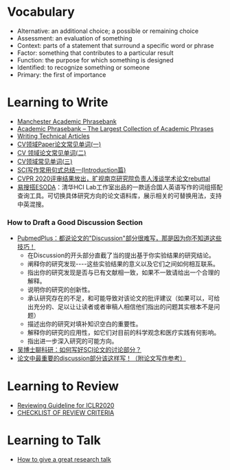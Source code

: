 # Vocabulary
- Alternative: an additional choice; a possible or remaining choice
- Assessment: an evaluation of something
- Context: parts of a statement that surround a specific word or phrase
- Factor: something that contributes to a particular result
- Function: the purpose for which something is designed
- Identified: to recognize something or someone
- Primary: the first of importance


# Learning to Write
- [Manchester Academic Phrasebank](http://www.phrasebank.manchester.ac.uk/)
- [Academic Phrasebank – The Largest Collection of Academic Phrases](https://www.ref-n-write.com/trial/academic-phrasebank/)
- [Writing Technical Articles](https://www.cs.columbia.edu/~hgs/etc/writing-style.html)
- [CV领域Paper论文常见单词(一)](https://zhuanlan.zhihu.com/p/58860096)
- [CV 领域论文常见单词(二)](https://zhuanlan.zhihu.com/p/60049093)
- [CV领域常见单词(三)](https://zhuanlan.zhihu.com/p/64863235)
- [SCI写作常用句式总结一(Introduction篇)](https://zhuanlan.zhihu.com/p/74664090)
- [CVPR 2020评审结果放出，旷视南京研究院负责人浅谈学术论文rebuttal](https://www.jiqizhixin.com/articles/2020-02-02-2)
- [易搜搭ESODA](http://www.esoda.org/)：清华HCI Lab工作室出品的一款适合国人英语写作的词组搭配查询工具。可切换具体研究方向的论文语料库，展示相关的可替换用法，支持中英混搜。

### How to Draft a Good Discussion Section
- [PubmedPlus：都说论文的"Discussion"部分很难写，那是因为你不知道这些技巧！](https://zhuanlan.zhihu.com/p/26935317)
  - 在Discussion的开头部分直截了当的提出基于你实验结果的研究结论。
  - 阐释你的研究发现----这些实验结果的意义以及它们之间如何相互联系。
  - 指出你的研究发现是否与已有文献相一致，如果不一致请给出一个合理的解释。
  - 说明你的研究的创新性。
  - 承认研究存在的不足，和可能导致对该论文的批评建议（如果可以，可给出充分的、足以让让读者或者审稿人相信他们指出的问题其实根本不是问题）
  - 描述出你的研究对填补知识空白的重要性。
  - 解释你的研究的应用性，如它们对目前的科学观念和医疗实践有何影响。
  - 指出进一步深入研究的可能方向。
- [吴博士聊科研：如何写好SCI论文的讨论部分？](https://zhuanlan.zhihu.com/p/27134532)
- [论文中最重要的discussion部分该这样写！（附论文写作参考）](http://www.sztspi.com/archives/22000.html)

# Learning to Review
- [Reviewing Guideline for ICLR2020](https://iclr.cc/Conferences/2020/ReviewerGuide)
- [CHECKLIST OF REVIEW CRITERIA](https://journals.lww.com/academicmedicine/Fulltext/2001/09000/Appendix_1__Checklist_of_Review_Criteria.37.aspx)

# Learning to Talk
- [How to give a great research talk](https://www.microsoft.com/en-us/research/wp-content/uploads/2016/07/How-to-give-a-great-research-talk.pdf)
